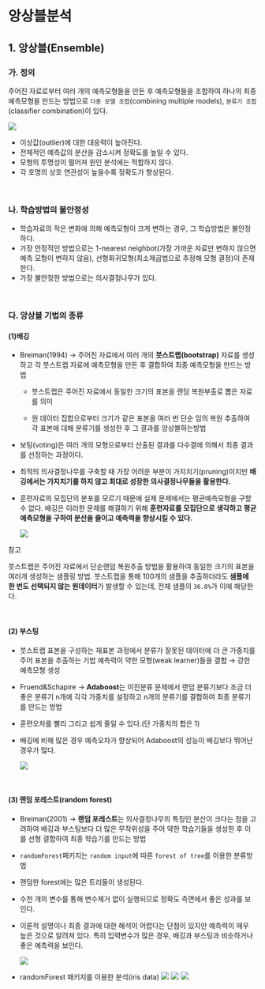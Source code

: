 # 앙상블분석

## 1. 앙상블(Ensemble)

### 가. 정의

주어진 자료로부터 여러 개의 예측모형들을 만든 후 예측모형들을 조합하여 하나의 최종 예측모형을 만드는 방법으로 `다중 모델 조합`(combining multiple models), `분류기 조합`(classifier combination)이 있다.

![](../_images/Ensemble/Ensemble_8.jpeg)

- 이상값(outlier)에 대한 대응력이 높아진다.
- 전체적인 예측값의 분산을 감소시켜 정확도를 높일 수 있다.
- 모형의 투명성이 떨어져 원인 분석에는 적합하지 않다.
- 각 호명의 상호 연관성이 높을수록 정확도가 향상된다.

</br>

### 나. 학습방법의 불안정성

- 학습자료의 작은 변화에 의해 예측모형이 크게 변하는 경우, 그 학습방법은 불안정하다.
- 가장 안정적인 방법으로는 1-nearest neighbot(가장 가까운 자료만 변하지 않으면 예측 모형이 변하지 않음), 선형회귀모형(최소제곱법으로 추정해 모형 결정)이 존재한다.
- 가장 불안정한 방법으로는 의사결정나무가 있다.

</br>

### 다. 앙상블 기법의 종류

#### (1)배깅

- Breiman(1994) → 주어진 자료에서 여러 개의 **붓스트랩(bootstrap)** 자료를 생성하고 각 붓스트랩 자료에 예측모형을 만든 후 결합하여 최종 예측모형을 만드는 방법
  
  - 붓스트랩은 주어진 자료에서 동일한 크기의 표본을 랜덤 복원부출로 뽑은 자료를 의미
    
  - 원 데이터 집합으로부터 크기가 같은 표본을 여러 번 단순 임의 복원 추출하여 각 표본에 대해 분류기를 생성한 후 그 결과를 앙상블하는방법
    
- 보팅(voting)은 여러 개의 모형으로부터 산출된 결과를 다수결에 의해서 최종 결과를 선정하는 과정이다.
- 최적의 의사결정나무를 구축할 때 가장 어려운 부분이 가지치기(pruning)이지만 **배깅에서는 가지치기를 하지 않고 최대로 성장한 의사결정나무들을 활용한다.**
- 훈련자료의 모집단의 분포를 모르기 때문에 실제 문제에서는 평균예측모형을 구할 수 없다. 배깅은 이러한 문제를 해결하기 위해 **훈련자료를 모집단으로 생각하고 평균예측모형을 구하여 분산을 줄이고 예측력을 향상시킬 수 있다.**


    ![](../_images/Ensemble/Ensemble_1.jpeg)


참고

붓스트랩은 주어진 자료에서 단순랜덤 복원추출 방법을 활용하여 동일한 크기의 표본을 여러개 생성하는 샘플링 방법. 붓스트랩을 통해 100개의 샘플을 추출하더라도 **샘플에 한 번도 선택되지 않는 원데이터**가 발생할 수 있는데, 전체 샘플의 `36.8%`가 이에 해당한다.

</br>

#### (2) 부스팅


- 붓스트랩 표본을 구성하는 재표본 과정에서 분류가 잘못된 데이터에 더 큰 가중치를 주어 표본을 추출하는 기법
예측력이 약한 모형(weak learner)들을 결합 → 강한 예측모형 생성
- Fruend&Schapire → **Adaboost**는 이진분류 문제에서 랜덤 분류기보다 조금 더 좋은 분류기 n개에 각각 가중치를 설정하고 n개의 분류기를 결합하여 최종 분류기를 만드는 방법
- 훈련오차를 빨리 그리고 쉽게 줄일 수 있다.(단 가중치의 합은 1)
- 배깅에 비해 많은 경우 예측오차가 향상되어 Adaboost의 성능이 배깅보다 뛰어난 경우가 많다.
    
    ![](../_images/Ensemble/Ensemble_3.jpeg)

</br>

#### (3) 랜덤 포레스트(random forest)

- Breiman(2001) → **랜덤 포레스트**는 의사결정나무의 특징인 분산이 크다는 점을 고려하여 배깅과 부스팅보다 더 많은 무작위성을 주어 약한 학습기들을 생성한 후 이를 선형 결합하여 최종 학습기를 만드는 방법

- `randomForest`패키지는 `random input`에 따른 `forest of tree`를 이용한 분류방법
- 랜덤한 forest에는 많은 트리들이 생성된다.
- 수천 개의 변수를 통해 변수제거 없이 실행되므로 정확도 측면에서 좋은 성과를 보인다.
- 이론적 설명이나 최종 결과에 대한 해석이 어렵다는 단점이 있지만 예측력이 매우 높은 것으로 알려져 있다. 특히 입력변수가 많은 경우, 배깅과 부스팅과 비슷하거나 좋은 예측력을 보인다.
    
    ![](../_images/Ensemble/Ensemble_4.jpeg)


- randomForest 패키지를 이용한 분석(iris data)
    ![](../_images/Ensemble/Ensemble_5.jpeg)
    ![](../_images/Ensemble/Ensemble_6.jpeg)
    ![](../_images/Ensemble/Ensemble_7.jpeg)
    